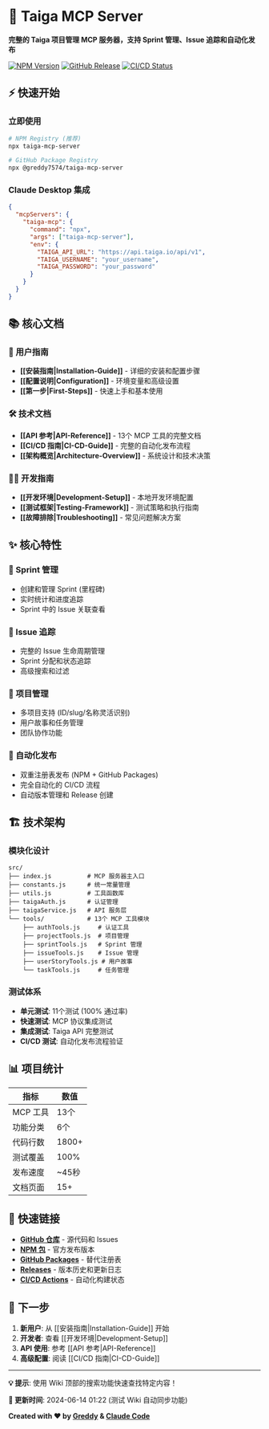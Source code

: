 # 🚀 Taiga MCP Server

**完整的 Taiga 项目管理 MCP 服务器，支持 Sprint 管理、Issue 追踪和自动化发布**

[![NPM Version](https://img.shields.io/npm/v/taiga-mcp-server)](https://www.npmjs.com/package/taiga-mcp-server)
[![GitHub Release](https://img.shields.io/github/v/release/greddy7574/taigaMcpServer)](https://github.com/greddy7574/taigaMcpServer/releases)
[![CI/CD Status](https://img.shields.io/github/actions/workflow/status/greddy7574/taigaMcpServer/publish.yml)](https://github.com/greddy7574/taigaMcpServer/actions)

## ⚡ 快速开始

### 立即使用
```bash
# NPM Registry (推荐)
npx taiga-mcp-server

# GitHub Package Registry
npx @greddy7574/taiga-mcp-server
```

### Claude Desktop 集成
```json
{
  "mcpServers": {
    "taiga-mcp": {
      "command": "npx",
      "args": ["taiga-mcp-server"],
      "env": {
        "TAIGA_API_URL": "https://api.taiga.io/api/v1",
        "TAIGA_USERNAME": "your_username",
        "TAIGA_PASSWORD": "your_password"
      }
    }
  }
}
```

## 📚 核心文档

### 🎯 用户指南
- **[[安装指南|Installation-Guide]]** - 详细的安装和配置步骤
- **[[配置说明|Configuration]]** - 环境变量和高级设置
- **[[第一步|First-Steps]]** - 快速上手和基本使用

### 🛠️ 技术文档
- **[[API 参考|API-Reference]]** - 13个 MCP 工具的完整文档
- **[[CI/CD 指南|CI-CD-Guide]]** - 完整的自动化发布流程
- **[[架构概览|Architecture-Overview]]** - 系统设计和技术决策

### 👩‍💻 开发指南
- **[[开发环境|Development-Setup]]** - 本地开发环境配置
- **[[测试框架|Testing-Framework]]** - 测试策略和执行指南
- **[[故障排除|Troubleshooting]]** - 常见问题解决方案

## ✨ 核心特性

### 🏃 Sprint 管理
- 创建和管理 Sprint (里程碑)
- 实时统计和进度追踪
- Sprint 中的 Issue 关联查看

### 🐛 Issue 追踪  
- 完整的 Issue 生命周期管理
- Sprint 分配和状态追踪
- 高级搜索和过滤

### 📝 项目管理
- 多项目支持 (ID/slug/名称灵活识别)
- 用户故事和任务管理
- 团队协作功能

### 🚀 自动化发布
- 双重注册表发布 (NPM + GitHub Packages)
- 完全自动化的 CI/CD 流程
- 自动版本管理和 Release 创建

## 🏗️ 技术架构

### 模块化设计
```
src/
├── index.js          # MCP 服务器主入口
├── constants.js      # 统一常量管理
├── utils.js          # 工具函数库
├── taigaAuth.js      # 认证管理
├── taigaService.js   # API 服务层
└── tools/            # 13个 MCP 工具模块
    ├── authTools.js     # 认证工具
    ├── projectTools.js  # 项目管理
    ├── sprintTools.js   # Sprint 管理
    ├── issueTools.js    # Issue 管理
    ├── userStoryTools.js # 用户故事
    └── taskTools.js     # 任务管理
```

### 测试体系
- **单元测试**: 11个测试 (100% 通过率)
- **快速测试**: MCP 协议集成测试
- **集成测试**: Taiga API 完整测试
- **CI/CD 测试**: 自动化发布流程验证

## 📊 项目统计

| 指标 | 数值 |
|------|------|
| MCP 工具 | 13个 |
| 功能分类 | 6个 |
| 代码行数 | 1800+ |
| 测试覆盖 | 100% |
| 发布速度 | ~45秒 |
| 文档页面 | 15+ |

## 🔗 快速链接

- **[GitHub 仓库](https://github.com/greddy7574/taigaMcpServer)** - 源代码和 Issues
- **[NPM 包](https://www.npmjs.com/package/taiga-mcp-server)** - 官方发布版本
- **[GitHub Packages](https://github.com/greddy7574/taigaMcpServer/packages)** - 替代注册表
- **[Releases](https://github.com/greddy7574/taigaMcpServer/releases)** - 版本历史和更新日志
- **[CI/CD Actions](https://github.com/greddy7574/taigaMcpServer/actions)** - 自动化构建状态

## 🎯 下一步

1. **新用户**: 从 [[安装指南|Installation-Guide]] 开始
2. **开发者**: 查看 [[开发环境|Development-Setup]]  
3. **API 使用**: 参考 [[API 参考|API-Reference]]
4. **高级配置**: 阅读 [[CI/CD 指南|CI-CD-Guide]]

---

**💡 提示**: 使用 Wiki 顶部的搜索功能快速查找特定内容！

**🔄 更新时间**: 2024-06-14 01:22 (测试 Wiki 自动同步功能)

**Created with ❤️ by [Greddy](mailto:greddy7574@gmail.com) & [Claude Code](https://claude.ai/code)**